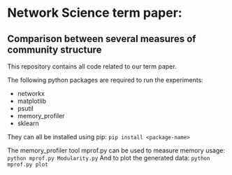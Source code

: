 # Network Science term paper:
## Comparison between several measures of community structure

This repository contains all code related to our term paper.

The following python packages are required to run the experiments:
 - networkx
 - matplotlib
 - psutil
 - memory_profiler
 - sklearn

They can all be installed using pip: `pip install <package-name>`

The memory_profiler tool mprof.py can be used to measure memory usage: `python mprof.py Modularity.py`
And to plot the generated data: `python mprof.py plot`
